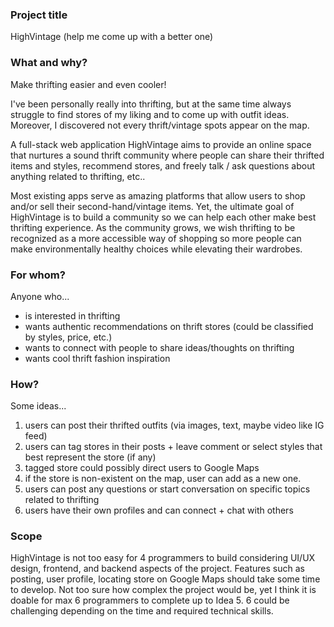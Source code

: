 ### Project title

HighVintage (help me come up with a better one)

### What and why?

Make thrifting easier and even cooler! 

I've been personally really into thrifting, but at the same time always struggle to find stores of my liking and to come up with outfit ideas. Moreover, I discovered not every thrift/vintage spots appear on the map. 

A full-stack web application HighVintage aims to provide an online space that nurtures a sound thrift community where people can share their thrifted items and styles, recommend stores, and freely talk / ask questions about anything related to thrifting, etc..

Most existing apps serve as amazing platforms that allow users to shop and/or sell their second-hand/vintage items. Yet, the ultimate goal of HighVintage is to build a community so we can help each other make best thrifting experience. As the community grows, we wish thrifting to be recognized as a more accessible way of shopping so more people can make environmentally healthy choices while elevating their wardrobes.

### For whom?

Anyone who... 
- is interested in thrifting
- wants authentic recommendations on thrift stores (could be classified by styles, price, etc.)
- wants to connect with people to share ideas/thoughts on thrifting
- wants cool thrift fashion inspiration

### How?

Some ideas...
1. users can post their thrifted outfits (via images, text, maybe video like IG feed)
2. users can tag stores in their posts + leave comment or select styles that best represent the store (if any) 
3. tagged store could possibly direct users to Google Maps
4. if the store is non-existent on the map, user can add as a new one.
5. users can post any questions or start conversation on specific topics related to thrifting
6. users have their own profiles and can connect + chat with others

### Scope

HighVintage is not too easy for 4 programmers to build considering UI/UX design, frontend, and backend aspects of the project. Features such as posting, user profile, locating store on Google Maps should take some time to develop. Not too sure how complex the project would be, yet I think it is doable for max 6 programmers to complete up to Idea 5. 6 could be challenging depending on the time and required technical skills.
